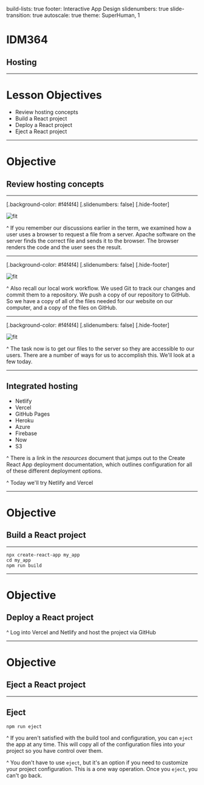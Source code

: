 build-lists: true
footer: Interactive App Design
slidenumbers: true
slide-transition: true
autoscale: true
theme: SuperHuman, 1

# IDM364

## Hosting

---

# Lesson Objectives

- Review hosting concepts
- Build a React project
- Deploy a React project
- Eject a React project

---

# Objective

## Review hosting concepts

---

[.background-color: #f4f4f4]
[.slidenumbers: false]
[.hide-footer]

![fit](https://res.cloudinary.com/pjs-uxid/image/upload/v1648153205/web_authoring_one/ssr-html_e8vryd.svg)

^ If you remember our discussions earlier in the term, we examined how a user uses a browser to request a file from a server. Apache software on the server finds the correct file and sends it to the browser. The browser renders the code and the user sees the result.

---

[.background-color: #f4f4f4]
[.slidenumbers: false]
[.hide-footer]

![fit](https://res.cloudinary.com/pjs-uxid/image/upload/v1648492111/web_authoring_one/git-30_qckhex.png)

^ Also recall our local work workflow. We used Git to track our changes and commit them to a repository. We push a copy of our repository to GitHub. So we have a copy of all of the files needed for our website on our computer, and a copy of the files on GitHub.

---

[.background-color: #f4f4f4]
[.slidenumbers: false]
[.hide-footer]

![fit](https://res.cloudinary.com/pjs-uxid/image/upload/v1649262131/web_authoring_one/hosting-files_mhaced.svg)

^ The task now is to get our files to the server so they are accessible to our users. There are a number of ways for us to accomplish this. We'll look at a few today.

---

## Integrated hosting

- Netlify
- Vercel
- GitHub Pages
- Heroku
- Azure
- Firebase
- Now
- S3

^ There is a link in the _resources_ document that jumps out to the Create React App deployment documentation, which outlines configuration for all of these different deployment options.

^ Today we'll try Netlify and Vercel

---

# Objective

## Build a React project

---

```shell
npx create-react-app my_app
cd my_app
npm run build
```

---

# Objective

## Deploy a React project

^ Log into Vercel and Netlify and host the project via GitHub

---

# Objective

## Eject a React project

---

## Eject

```shell
npm run eject
```

^ If you aren't satisfied with the build tool and configuration, you can `eject` the app at any time. This will copy all of the configuration files into your project so you have control over them.

^ You don't have to use `eject`, but it's an option if you need to customize your project configuration. This is a one way operation. Once you `eject`, you can't go back.
